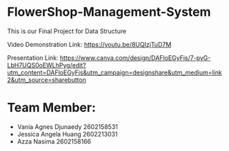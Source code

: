 # FlowerShop-Management-System
This is our Final Project for Data Structure 

Video Demonstration Link: 
https://youtu.be/8UQIzjTuD7M

Presentation Link: 
https://www.canva.com/design/DAFloEGyFjs/7-pyG-LbH7UQS0oEWLhPyg/edit?utm_content=DAFloEGyFjs&utm_campaign=designshare&utm_medium=link2&utm_source=sharebutton

# Team Member: 
- Vania Agnes Djunaedy 2602158531
- Jessica Angela Huang 2602213031
- Azza Nasima          2602158166
